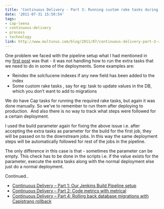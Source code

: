 ```yaml
---
title: 'Continuous Delivery - Part 3: Running custom rake tasks during deployment'
date: '2011-07-31 15:50:54'
tags:
- cap-leena
- continuous-delivery
- process
- technology
link: http://www.multunus.com/blog/2011/07/continuous-delivery-part-3-running-custom-rake-tasks-during-deployment/
---
```


One problem we faced with the pipeline setup what I had mentioned in my [first post](http://www.multunus.com/2011/07/continuous-delivery-using-jenkins-build-pipeline/) was that - it was not handling how to run the extra tasks that we need to do in some of the deployments. Some examples are:

- Reindex the solr/lucene indexes if any new field has been added to the index
- Some custom rake tasks , say for eg: task to update values in the DB, which you don’t want to add to migrations

We do have Cap tasks for running the required rake tasks, but again it was done manually. So we’ve to remember to run them after deploying to production.  And also there is no way to track what steps were followed for a certain deployment.

I used the build parameter again for fixing the above issue i.e. after accepting the extra tasks as parameter for the build for the first job, they will be passed on to the downstream jobs. In this way the same deployment steps will be automatically followed for rest of the jobs in the pipeline.

The only difference in this case is that - sometimes the parameter can be empty. This check has to be done in the scripts i.e. if the value exists for the parameter, execute the extra tasks along with the normal deployment else just do a normal deployment.

Continued..

- [Continuous Delivery – Part 1: Our Jenkins Build Pipeline setup](http://www.multunus.com/2011/07/continuous-delivery-using-jenkins-build-pipeline/)
- [Continuous Delivery – Part 2: Code metrics with metrical](http://www.multunus.com/2011/07/continuous-delivery-code-metrics-with-metrical/)
- [Continuous Delivery – Part 4: Rolling back database migrations with Capistrano rollback](http://www.multunus.com/2011/08/continuous-delivery-part-3-rolling-back-database-migrations-with-capistrano-rollback/)
